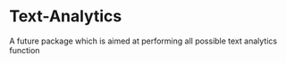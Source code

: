 # Text-Analytics
A future package which is aimed at performing all possible text analytics function
